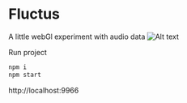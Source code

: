 Fluctus
===================
A little webGl experiment with audio data
![Alt text](http://jojo.ninja/share/fluctus.png "fluctus")

Run project
```bash
npm i
npm start
```
http://localhost:9966
